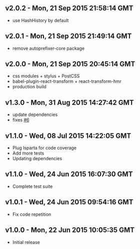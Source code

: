 v2.0.2 - Mon, 21 Sep 2015 21:58:14 GMT
---------------------------------------

- use HashHistory by default

v2.0.1 - Mon, 21 Sep 2015 21:49:14 GMT
---------------------------------------

- remove autoprefixer-core package

v2.0.0 - Mon, 21 Sep 2015 20:45:14 GMT
---------------------------------------

- css modules + stylus + PostCSS
- babel-plugin-react-transform + react-transform-hmr
- production build

v1.3.0 - Mon, 31 Aug 2015 14:27:42 GMT
---------------------------------------

- update dependencies
- fixes [#6](https://github.com/vesparny/react-kickstart/issues/6)

v1.1.0 - Wed, 08 Jul 2015 14:22:05 GMT
---------------------------------------

- Plug Isparta for code coverage
- Add more tests
- Updating dependencies

v1.1.0 - Wed, 24 Jun 2015 16:07:30 GMT
---------------------------------------

- Complete test suite

v1.0.1 - Wed, 24 Jun 2015 09:54:16 GMT
---------------------------------------

- Fix code repetition

v1.0.0 - Mon, 22 Jun 2015 10:05:35 GMT
---------------------------------------

- Initial release
